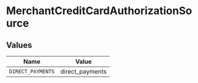 # MerchantCreditCardAuthorizationSource


## Values

| Name              | Value             |
| ----------------- | ----------------- |
| `DIRECT_PAYMENTS` | direct_payments   |